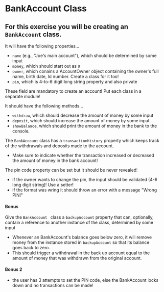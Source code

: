 # BankAccount Class

## For this exercise you will be creating an `BankAccount` class.

It will have the following properties...
* `name` (e.g., "Joe's main account"), which should be determined by some input
* `money`, which should start out as `0`
* `owner`, which conains a AccountOwner object containing the owner's full name, birth date, Id number. Create a class for it too!
* `pin`, which is 4-to-6 digit long string property and also private  

These field are mandatory to create an account!
Put each class in a separate module!

It should have the following methods...
* `withdraw`, which should decrease the amount of money by some input
* `deposit`, which should increase the amount of money by some input
* `showBalance`, which should print the amount of money in the bank to the console.

The `BankAccount` class has a `transactionHistory` property which keeps track of the withdrawals and deposits made to the account.
* Make sure to indicate whether the transaction increased or decreased the amount of money in the bank account!

The pin code property can be set but it should be never revealed!
- if the owner wants to change the pin, the input should be validated (4-6 long digit string)! Use a setter!
- if the format was wring it should throw an error with a message "Wrong PIN!"
 
#### Bonus

Give the `BankAccount ` class a `backupAccount` property that can, optionally, contain a reference to another instance of the class, determined by some input
* Whenever an BankAccount's balance goes below zero, it will remove money from the instance stored in `backupAccount` so that its balance goes back to zero.
* This should trigger a withdrawal in the back up account equal to the amount of money that was withdrawn from the original account.

#### Bonus 2
- the user has 3 attempts to set the PIN code, else the BankAccount locks down and no transactions can be made! 
